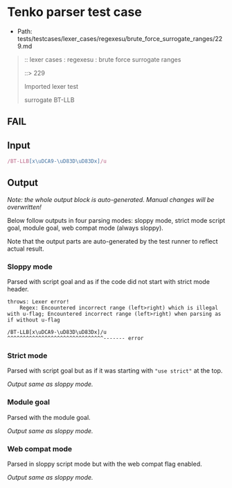 # Tenko parser test case

- Path: tests/testcases/lexer_cases/regexesu/brute_force_surrogate_ranges/229.md

> :: lexer cases : regexesu : brute force surrogate ranges
>
> ::> 229
>
> Imported lexer test
>
> surrogate BT-LLB

## FAIL

## Input

`````js
/BT-LLB[x\uDCA9-\uD83D\uD83Dx]/u
`````

## Output

_Note: the whole output block is auto-generated. Manual changes will be overwritten!_

Below follow outputs in four parsing modes: sloppy mode, strict mode script goal, module goal, web compat mode (always sloppy).

Note that the output parts are auto-generated by the test runner to reflect actual result.

### Sloppy mode

Parsed with script goal and as if the code did not start with strict mode header.

`````
throws: Lexer error!
    Regex: Encountered incorrect range (left>right) which is illegal with u-flag; Encountered incorrect range (left>right) when parsing as if without u-flag

/BT-LLB[x\uDCA9-\uD83D\uD83Dx]/u
^^^^^^^^^^^^^^^^^^^^^^^^^^^^^^^------- error
`````

### Strict mode

Parsed with script goal but as if it was starting with `"use strict"` at the top.

_Output same as sloppy mode._

### Module goal

Parsed with the module goal.

_Output same as sloppy mode._

### Web compat mode

Parsed in sloppy script mode but with the web compat flag enabled.

_Output same as sloppy mode._
